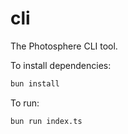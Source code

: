 # cli

The Photosphere CLI tool.

To install dependencies:

```bash
bun install
```

To run:

```bash
bun run index.ts
```



